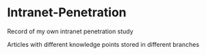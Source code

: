 # Intranet-Penetration
Record of my own intranet penetration study

Articles with different knowledge points stored in different branches
